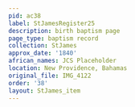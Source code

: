 ```yaml
---
pid: ac38
label: StJamesRegister25
description: birth baptism page
page_type: baptism record
collection: StJames
approx_date: '1840'
african_names: JCS Placeholder
location: New Providence, Bahamas
original_file: IMG_4122
order: '38'
layout: StJames_item
---
```

